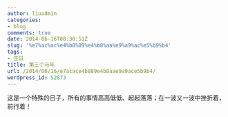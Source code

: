 ```yaml
---
author: liuadmin
categories:
- blog
comments: true
date: 2014-06-16T08:30:51Z
slug: '%e7%ac%ac%e4%b8%89%e4%b8%aa%e9%a9%ac%e5%b9%b4'
tags:
- 生日
title: 第三个马年
url: /2014/06/16/e7acace4b889e4b8aae9a9ace5b9b4/
wordpress_id: 52873
---
```


这是一个特殊的日子，所有的事情高高低低、起起落落；在一波又一波中挫折着，前行着！
